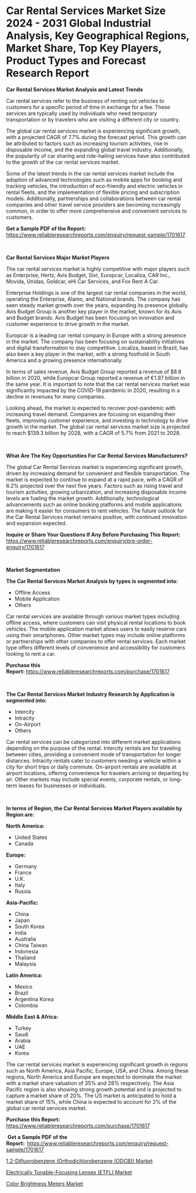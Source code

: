 <p><h1>Car Rental Services Market Size 2024 - 2031 Global Industrial Analysis, Key Geographical Regions, Market Share, Top Key Players, Product Types and Forecast Research Report</h1></p><p><strong>Car Rental Services Market Analysis and Latest Trends</strong></p>
<p><p>Car rental services refer to the business of renting out vehicles to customers for a specific period of time in exchange for a fee. These services are typically used by individuals who need temporary transportation or by travelers who are visiting a different city or country.</p><p>The global car rental services market is experiencing significant growth, with a projected CAGR of 7.7% during the forecast period. This growth can be attributed to factors such as increasing tourism activities, rise in disposable income, and the expanding global travel industry. Additionally, the popularity of car sharing and ride-hailing services have also contributed to the growth of the car rental services market.</p><p>Some of the latest trends in the car rental services market include the adoption of advanced technologies such as mobile apps for booking and tracking vehicles, the introduction of eco-friendly and electric vehicles in rental fleets, and the implementation of flexible pricing and subscription models. Additionally, partnerships and collaborations between car rental companies and other travel service providers are becoming increasingly common, in order to offer more comprehensive and convenient services to customers.</p></p>
<p><strong>Get a Sample PDF of the Report:&nbsp;</strong> <a href="https://www.reliableresearchreports.com/enquiry/request-sample/1701617">https://www.reliableresearchreports.com/enquiry/request-sample/1701617</a></p>
<p>&nbsp;</p>
<p><strong>Car Rental Services Major Market Players</strong></p>
<p><p>The car rental services market is highly competitive with major players such as Enterprise, Hertz, Avis Budget, Sixt, Europcar, Localiza, CAR Inc., Movida, Unidas, Goldcar, eHi Car Services, and Fox Rent A Car. </p><p>Enterprise Holdings is one of the largest car rental companies in the world, operating the Enterprise, Alamo, and National brands. The company has seen steady market growth over the years, expanding its presence globally. Avis Budget Group is another key player in the market, known for its Avis and Budget brands. Avis Budget has been focusing on innovation and customer experience to drive growth in the market.</p><p>Europcar is a leading car rental company in Europe with a strong presence in the market. The company has been focusing on sustainability initiatives and digital transformation to stay competitive. Localiza, based in Brazil, has also been a key player in the market, with a strong foothold in South America and a growing presence internationally. </p><p>In terms of sales revenue, Avis Budget Group reported a revenue of $8.8 billion in 2020, while Europcar Group reported a revenue of €1.97 billion in the same year. It is important to note that the car rental services market was significantly impacted by the COVID-19 pandemic in 2020, resulting in a decline in revenues for many companies.</p><p>Looking ahead, the market is expected to recover post-pandemic with increasing travel demand. Companies are focusing on expanding their fleets, improving customer experience, and investing in technology to drive growth in the market. The global car rental services market size is projected to reach $139.3 billion by 2028, with a CAGR of 5.7% from 2021 to 2028.</p></p>
<p>&nbsp;</p>
<p><strong>What Are The Key Opportunities For Car Rental Services Manufacturers?</strong></p>
<p><p>The global Car Rental Services market is experiencing significant growth, driven by increasing demand for convenient and flexible transportation. The market is expected to continue to expand at a rapid pace, with a CAGR of 6.2% projected over the next five years. Factors such as rising travel and tourism activities, growing urbanization, and increasing disposable income levels are fueling the market growth. Additionally, technological advancements such as online booking platforms and mobile applications are making it easier for consumers to rent vehicles. The future outlook for the Car Rental Services market remains positive, with continued innovation and expansion expected.</p></p>
<p><strong>Inquire or Share Your Questions If Any Before Purchasing This Report:</strong> <a href="https://www.reliableresearchreports.com/enquiry/pre-order-enquiry/1701617">https://www.reliableresearchreports.com/enquiry/pre-order-enquiry/1701617</a></p>
<p>&nbsp;</p>
<p><strong>Market Segmentation</strong></p>
<p><strong>The Car Rental Services Market Analysis by types is segmented into:</strong></p>
<p><ul><li>Offline Access</li><li>Mobile Application</li><li>Others</li></ul></p>
<p><p>Car rental services are available through various market types including offline access, where customers can visit physical rental locations to book vehicles. The mobile application market allows users to easily reserve cars using their smartphones. Other market types may include online platforms or partnerships with other companies to offer rental services. Each market type offers different levels of convenience and accessibility for customers looking to rent a car.</p></p>
<p><strong>Purchase this Report:&nbsp;</strong><a href="https://www.reliableresearchreports.com/purchase/1701617">https://www.reliableresearchreports.com/purchase/1701617</a></p>
<p>&nbsp;</p>
<p><strong>The Car Rental Services Market Industry Research by Application is segmented into:</strong></p>
<p><ul><li>Intercity</li><li>Intracity</li><li>On-Airport</li><li>Others</li></ul></p>
<p><p>Car rental services can be categorized into different market applications depending on the purpose of the rental. Intercity rentals are for traveling between cities, providing a convenient mode of transportation for longer distances. Intracity rentals cater to customers needing a vehicle within a city for short trips or daily commute. On-airport rentals are available at airport locations, offering convenience for travelers arriving or departing by air. Other markets may include special events, corporate rentals, or long-term leases for businesses or individuals.</p></p>
<p>&nbsp;</p>
<p><strong>In terms of Region, the Car Rental Services Market Players available by Region are:</strong></p>
<p>
    <p> <strong> North America: </strong>
        <ul>
            <li>United States</li>
            <li>Canada</li>
        </ul>
        </p> 
    <p> <strong> Europe: </strong>
        <ul>
            <li>Germany</li>
            <li>France</li>
            <li>U.K.</li>
            <li>Italy</li>
            <li>Russia</li>
        </ul>
        </p> 
    <p> <strong> Asia-Pacific: </strong>
        <ul>
            <li>China</li>
            <li>Japan</li>
            <li>South Korea</li>
            <li>India</li>
            <li>Australia</li>
            <li>China Taiwan</li>
            <li>Indonesia</li>
            <li>Thailand</li>
            <li>Malaysia</li>
        </ul>
        </p> 
    <p> <strong> Latin America: </strong>
        <ul>
            <li>Mexico</li>
            <li>Brazil</li>
            <li>Argentina Korea</li>
            <li>Colombia</li>
        </ul>
        </p> 
    <p> <strong> Middle East & Africa: </strong>
        <ul>
            <li>Turkey</li>
            <li>Saudi</li>
            <li>Arabia</li>
            <li>UAE</li>
            <li>Korea</li>
        </ul>
    </p>
    </p>
<p><p>The car rental services market is experiencing significant growth in regions such as North America, Asia Pacific, Europe, USA, and China. Among these regions, North America and Europe are expected to dominate the market with a market share valuation of 35% and 28% respectively. The Asia Pacific region is also showing strong growth potential and is projected to capture a market share of 20%. The US market is anticipated to hold a market share of 15%, while China is expected to account for 2% of the global car rental services market.</p></p>
<p><strong>Purchase this Report: </strong><a href="https://www.reliableresearchreports.com/purchase/1701617">https://www.reliableresearchreports.com/purchase/1701617</a></p>
<p>&nbsp;<strong>Get a Sample PDF of the Report:&nbsp;&nbsp;</strong><a href="https://www.reliableresearchreports.com/enquiry/request-sample/1701617">https://www.reliableresearchreports.com/enquiry/request-sample/1701617</a></p>
<p><strong></strong></p>
<p><p><a href="https://view.publitas.com/reportprime-1/12-difluorobenzene-orthodichlorobenzene-odcb-market-offer-valuable-insights-into-market-size-market-share-market-trends-and-projections-spanning-from-2023-to-2030/">1,2-Difluorobenzene (Orthodichlorobenzene (ODCB)) Market</a></p><p><a href="https://view.publitas.com/reportprime-1/electrically-tunable-focusing-lenses-etfl-market-research-report-the-key-to-successful-business-strategy-forecasted-for-period-from-2023-2030/">Electrically Tunable-Focusing Lenses (ETFL) Market</a></p><p><a href="https://view.publitas.com/reportprime-1/color-brightness-meters-market-provides-a-comprehensive-analysis-including-a-macro-overview-of-the-market-as-well-as-micro-details-such-as-market-size-and-competitive-landscape/">Color Brightness Meters Market</a></p></p>